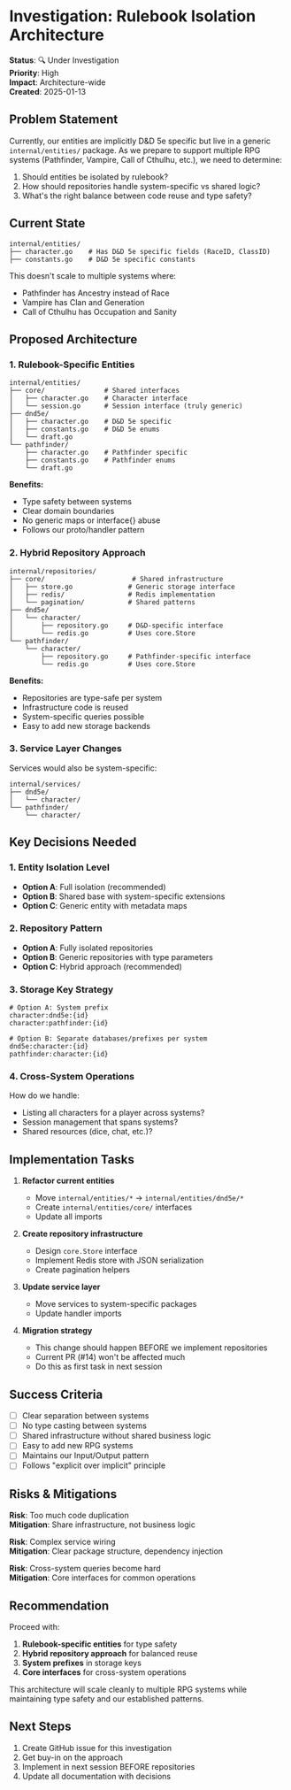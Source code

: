 # Investigation: Rulebook Isolation Architecture

**Status**: 🔍 Under Investigation  
**Priority**: High  
**Impact**: Architecture-wide  
**Created**: 2025-01-13

## Problem Statement

Currently, our entities are implicitly D&D 5e specific but live in a generic `internal/entities/` package. As we prepare to support multiple RPG systems (Pathfinder, Vampire, Call of Cthulhu, etc.), we need to determine:

1. Should entities be isolated by rulebook?
2. How should repositories handle system-specific vs shared logic?
3. What's the right balance between code reuse and type safety?

## Current State

```
internal/entities/
├── character.go    # Has D&D 5e specific fields (RaceID, ClassID)
├── constants.go    # D&D 5e specific constants
```

This doesn't scale to multiple systems where:
- Pathfinder has Ancestry instead of Race
- Vampire has Clan and Generation
- Call of Cthulhu has Occupation and Sanity

## Proposed Architecture

### 1. Rulebook-Specific Entities

```
internal/entities/
├── core/               # Shared interfaces
│   ├── character.go    # Character interface
│   └── session.go      # Session interface (truly generic)
├── dnd5e/
│   ├── character.go    # D&D 5e specific
│   ├── constants.go    # D&D 5e enums
│   └── draft.go        
└── pathfinder/
    ├── character.go    # Pathfinder specific
    ├── constants.go    # Pathfinder enums
    └── draft.go
```

**Benefits:**
- Type safety between systems
- Clear domain boundaries
- No generic maps or interface{} abuse
- Follows our proto/handler pattern

### 2. Hybrid Repository Approach

```
internal/repositories/
├── core/                      # Shared infrastructure
│   ├── store.go              # Generic storage interface
│   ├── redis/                # Redis implementation
│   └── pagination/           # Shared patterns
├── dnd5e/
│   └── character/
│       ├── repository.go     # D&D-specific interface
│       └── redis.go          # Uses core.Store
└── pathfinder/
    └── character/
        ├── repository.go     # Pathfinder-specific interface
        └── redis.go          # Uses core.Store
```

**Benefits:**
- Repositories are type-safe per system
- Infrastructure code is reused
- System-specific queries possible
- Easy to add new storage backends

### 3. Service Layer Changes

Services would also be system-specific:
```
internal/services/
├── dnd5e/
│   └── character/
└── pathfinder/
    └── character/
```

## Key Decisions Needed

### 1. Entity Isolation Level
- **Option A**: Full isolation (recommended)
- **Option B**: Shared base with system-specific extensions
- **Option C**: Generic entity with metadata maps

### 2. Repository Pattern
- **Option A**: Fully isolated repositories
- **Option B**: Generic repositories with type parameters
- **Option C**: Hybrid approach (recommended)

### 3. Storage Key Strategy
```
# Option A: System prefix
character:dnd5e:{id}
character:pathfinder:{id}

# Option B: Separate databases/prefixes per system
dnd5e:character:{id}
pathfinder:character:{id}
```

### 4. Cross-System Operations
How do we handle:
- Listing all characters for a player across systems?
- Session management that spans systems?
- Shared resources (dice, chat, etc.)?

## Implementation Tasks

1. **Refactor current entities**
   - Move `internal/entities/*` → `internal/entities/dnd5e/*`
   - Create `internal/entities/core/` interfaces
   - Update all imports

2. **Create repository infrastructure**
   - Design `core.Store` interface
   - Implement Redis store with JSON serialization
   - Create pagination helpers

3. **Update service layer**
   - Move services to system-specific packages
   - Update handler imports

4. **Migration strategy**
   - This change should happen BEFORE we implement repositories
   - Current PR (#14) won't be affected much
   - Do this as first task in next session

## Success Criteria

- [ ] Clear separation between systems
- [ ] No type casting between systems
- [ ] Shared infrastructure without shared business logic
- [ ] Easy to add new RPG systems
- [ ] Maintains our Input/Output pattern
- [ ] Follows "explicit over implicit" principle

## Risks & Mitigations

**Risk**: Too much code duplication  
**Mitigation**: Share infrastructure, not business logic

**Risk**: Complex service wiring  
**Mitigation**: Clear package structure, dependency injection

**Risk**: Cross-system queries become hard  
**Mitigation**: Core interfaces for common operations

## Recommendation

Proceed with:
1. **Rulebook-specific entities** for type safety
2. **Hybrid repository approach** for balanced reuse
3. **System prefixes** in storage keys
4. **Core interfaces** for cross-system operations

This architecture will scale cleanly to multiple RPG systems while maintaining type safety and our established patterns.

## Next Steps

1. Create GitHub issue for this investigation
2. Get buy-in on the approach
3. Implement in next session BEFORE repositories
4. Update all documentation with decisions
